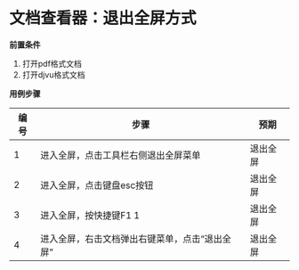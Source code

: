 # 文档查看器：退出全屏方式

**前置条件**

1. 打开pdf格式文档
2. 打开djvu格式文档

**用例步骤**


| 编号 | 步骤                                             | 预期     |
| ---- | ------------------------------------------------ | -------- |
| 1    | 进入全屏，点击工具栏右侧退出全屏菜单             | 退出全屏 |
| 2    | 进入全屏，点击键盘esc按钮                        | 退出全屏 |
| 3    | 进入全屏，按快捷键F1 1                           | 退出全屏 |
| 4    | 进入全屏，右击文档弹出右键菜单，点击“退出全屏” | 退出全屏 |
